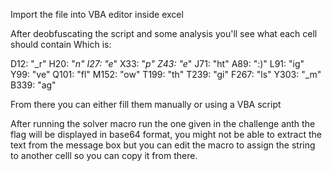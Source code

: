 Import the file into VBA editor inside excel

After deobfuscating the script and some analysis you'll see what each cell should contain
Which is:

D12: "_r"
H20: "_n"
I27: "e_"
X33: "_p"
Z43: "e_"
J71: "ht"
A89: ":)"
L91: "ig"
Y99: "ve"
Q101: "fl"
M152: "ow"
T199: "th"
T239: "gi"
F267: "ls"
Y303: "_m"
B339: "ag"

From there you can either fill them manually or using a VBA script 

After running the solver macro run the one given in the challenge anth the flag will be displayed in base64 format, you might not be able to extract the text from the message box but you can edit the macro to assign the string to another celll so you can copy it from there.

